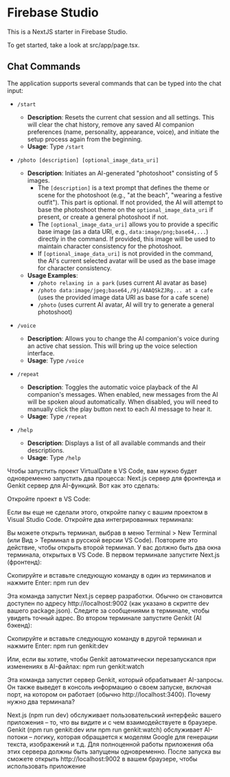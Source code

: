 
# Firebase Studio

This is a NextJS starter in Firebase Studio.

To get started, take a look at src/app/page.tsx.

## Chat Commands

The application supports several commands that can be typed into the chat input:

-   `/start`
    -   **Description**: Resets the current chat session and all settings. This will clear the chat history, remove any saved AI companion preferences (name, personality, appearance, voice), and initiate the setup process again from the beginning.
    -   **Usage**: Type `/start`

-   `/photo [description] [optional_image_data_uri]`
    -   **Description**: Initiates an AI-generated "photoshoot" consisting of 5 images.
        -   The `[description]` is a text prompt that defines the theme or scene for the photoshoot (e.g., "at the beach", "wearing a festive outfit"). This part is optional. If not provided, the AI will attempt to base the photoshoot theme on the `optional_image_data_uri` if present, or create a general photoshoot if not.
        -   The `[optional_image_data_uri]` allows you to provide a specific base image (as a data URI, e.g., `data:image/png;base64,...`) directly in the command. If provided, this image will be used to maintain character consistency for the photoshoot.
        -   If `[optional_image_data_uri]` is not provided in the command, the AI's current selected avatar will be used as the base image for character consistency.
    -   **Usage Examples**:
        -   `/photo relaxing in a park` (uses current AI avatar as base)
        -   `/photo data:image/jpeg;base64,/9j/4AAQSkZJRg... at a cafe` (uses the provided image data URI as base for a cafe scene)
        -   `/photo` (uses current AI avatar, AI will try to generate a general photoshoot)

-   `/voice`
    -   **Description**: Allows you to change the AI companion's voice during an active chat session. This will bring up the voice selection interface.
    -   **Usage**: Type `/voice`

-   `/repeat`
    -   **Description**: Toggles the automatic voice playback of the AI companion's messages. When enabled, new messages from the AI will be spoken aloud automatically. When disabled, you will need to manually click the play button next to each AI message to hear it.
    -   **Usage**: Type `/repeat`

-   `/help`
    -   **Description**: Displays a list of all available commands and their descriptions.
    -   **Usage**: Type `/help`

Чтобы запустить проект VirtualDate в VS Code, вам нужно будет одновременно запустить два процесса: Next.js сервер для фронтенда и Genkit сервер для AI-функций. Вот как это сделать:

Откройте проект в VS Code:

Если вы еще не сделали этого, откройте папку с вашим проектом в Visual Studio Code.
Откройте два интегрированных терминала:

Вы можете открыть терминал, выбрав в меню Terminal > New Terminal (или Вид > Терминал в русской версии VS Code).
Повторите это действие, чтобы открыть второй терминал. У вас должно быть два окна терминала, открытых в VS Code.
В первом терминале запустите Next.js (фронтенд):

Скопируйте и вставьте следующую команду в один из терминалов и нажмите Enter:
npm run dev

Эта команда запустит Next.js сервер разработки. Обычно он становится доступен по адресу http://localhost:9002 (как указано в скрипте dev вашего package.json). Следите за сообщениями в терминале, чтобы увидеть точный адрес.
Во втором терминале запустите Genkit (AI бэкенд):

Скопируйте и вставьте следующую команду в другой терминал и нажмите Enter:
npm run genkit:dev

Или, если вы хотите, чтобы Genkit автоматически перезапускался при изменениях в AI-файлах:
npm run genkit:watch

Эта команда запустит сервер Genkit, который обрабатывает AI-запросы. Он также выведет в консоль информацию о своем запуске, включая порт, на котором он работает (обычно http://localhost:3400).
Почему нужно два терминала?

Next.js (npm run dev) обслуживает пользовательский интерфейс вашего приложения – то, что вы видите и с чем взаимодействуете в браузере.
Genkit (npm run genkit:dev или npm run genkit:watch) обслуживает AI-потоки – логику, которая обращается к моделям Google для генерации текста, изображений и т.д.
Для полноценной работы приложения оба этих сервера должны быть запущены одновременно. После запуска вы сможете открыть http://localhost:9002 в вашем браузере, чтобы использовать приложение